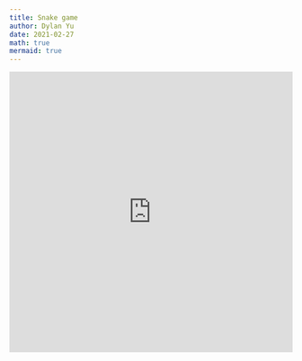 ```yaml
---
title: Snake game
author: Dylan Yu
date: 2021-02-27
math: true
mermaid: true
---
```


<div align="center">
<iframe frameborder="0" width="100%" height="500px" src="https://replit.com/@DylanYu/snake?embed=true"></iframe>
</div>
